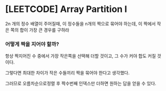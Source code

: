 # [LEETCODE] Array Partition I

2n 개의 정수 배열이 주어질때, 이 정수들을 n개의 짝으로 묶어야 하는데, 이 짝에서 작은 쪽의 합이 가장 큰 경우를 구하라

### 어떻게 짝을 지어야 할까?

항상 짝지어진 수 중에서 가장 작은쪽을 선택해 더할 것이고, 그 수가 커야 합도 커질 것이다.

그렇다면 최대한 차이가 작은 수들끼리 짝을 묶어야 한다고 생각했다.

그러므로 오름차순으로정렬 후 짝수번째 인덱스만 더하면 원하는 답을 얻을 수 있다.
